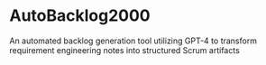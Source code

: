 # AutoBacklog2000
 An automated backlog generation tool utilizing GPT-4 to transform requirement engineering notes into structured Scrum artifacts
